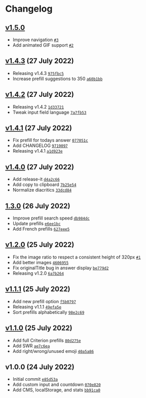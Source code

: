 # Changelog

## [v1.5.0](https://github.com/skilar/snapszhot/compare/v1.4.3...v1.5.0)

- Improve navigation [`#3`](https://github.com/skilar/snapszhot/pull/3)
- Add animated GIF support [`#2`](https://github.com/skilar/snapszhot/pull/2)
## [v1.4.3](https://github.com/skilar/snapszhot/compare/v1.4.2...v1.4.3) (27 July 2022)

- Releasing v1.4.3 [`975fbc5`](https://github.com/skilar/snapszhot/commit/975fbc5ca6692d4c4f8ad0bc4880fc1db9108478)
- Increase prefill suggestions to 350 [`a60b1bb`](https://github.com/skilar/snapszhot/commit/a60b1bbf36934d28f2b4e007ebb52d5dcbfcee25)
## [v1.4.2](https://github.com/skilar/snapszhot/compare/v1.4.1...v1.4.2) (27 July 2022)

- Releasing v1.4.2 [`1d33721`](https://github.com/skilar/snapszhot/commit/1d337213cd04d895d459f86602b7c1dffbdc111b)
- Tweak input field language [`7a7fb53`](https://github.com/skilar/snapszhot/commit/7a7fb53f71e75a98b622d1b6c58702eeff1201b3)
## [v1.4.1](https://github.com/skilar/snapszhot/compare/v1.4.0...v1.4.1) (27 July 2022)

- Fix prefill for todays answer [`077051c`](https://github.com/skilar/snapszhot/commit/077051c0f88c0d89d5b5c8bb27a7be25e603deee)
- Add CHANGELOG [`9719097`](https://github.com/skilar/snapszhot/commit/9719097e22b381d52fcd5d0a6abcc59efede75de)
- Releasing v1.4.1 [`a1d923e`](https://github.com/skilar/snapszhot/commit/a1d923e7949ffe7066580b9262947a479677b10d)
## [v1.4.0](https://github.com/skilar/snapszhot/compare/1.3.0...v1.4.0) (27 July 2022)

- Add release-it [`d4a2c66`](https://github.com/skilar/snapszhot/commit/d4a2c66d8371f739251b0a6f2a0eaaacf50d62a3)
- Add copy to clipboard [`7b25e54`](https://github.com/skilar/snapszhot/commit/7b25e543f1cfdda6b251fc90af6f6808d394f1b6)
- Normalize diacritics [`33dcd84`](https://github.com/skilar/snapszhot/commit/33dcd845991b5bb21ed61e1d8eb95fbf3c94cd76)
## [1.3.0](https://github.com/skilar/snapszhot/compare/v1.2.0...1.3.0) (26 July 2022)

- Improve prefill search speed [`db984dc`](https://github.com/skilar/snapszhot/commit/db984dccb9354dd1eecc0140ee1b642e8fb8f430)
- Update prefills [`e6ee1bc`](https://github.com/skilar/snapszhot/commit/e6ee1bc0f697f2b7337ae3315690aea670acfa78)
- Add French prefills [`627eee5`](https://github.com/skilar/snapszhot/commit/627eee53eb0f7633ef0c91ade8381291d9b516c9)
## [v1.2.0](https://github.com/skilar/snapszhot/compare/v1.1.1...v1.2.0) (25 July 2022)

- Fix the image ratio to respect a consistent height of 320px [`#1`](https://github.com/skilar/snapszhot/pull/1)
- Add better images [`4606955`](https://github.com/skilar/snapszhot/commit/4606955e8061c3e0192c3d48a067045292c7ae47)
- Fix originalTitle bug in answer display [`be779d2`](https://github.com/skilar/snapszhot/commit/be779d2f126b6be274e064b4bb0c3f055a1f697e)
- Releasing v1.2.0 [`6a7b264`](https://github.com/skilar/snapszhot/commit/6a7b264e8a81270fa99b3488d820530b4ca696b5)
## [v1.1.1](https://github.com/skilar/snapszhot/compare/v1.1.0...v1.1.1) (25 July 2022)

- Add new prefill option [`f5b0797`](https://github.com/skilar/snapszhot/commit/f5b07978d544229b7c214c1c264201df758a44e3)
- Releasing v1.1.1 [`49efa5e`](https://github.com/skilar/snapszhot/commit/49efa5edb0d58e1f30c7ca42621fb7dea3caed2e)
- Sort prefills alphabetically [`98e2c69`](https://github.com/skilar/snapszhot/commit/98e2c69c767b0114d21bff204ad381c9b8435a89)
## [v1.1.0](https://github.com/skilar/snapszhot/compare/v1.0.0...v1.1.0) (25 July 2022)

- Add full Criterion prefills [`80d275e`](https://github.com/skilar/snapszhot/commit/80d275ead837fd5857a3a8cdf1db1411c858d5b0)
- Add SWR [`ae7c6ea`](https://github.com/skilar/snapszhot/commit/ae7c6ead3f32a3675596e4be939626e635f1708c)
- Add right/wrong/unused emoji [`40a5a86`](https://github.com/skilar/snapszhot/commit/40a5a865187303ba1fa9b269483c9ce924568074)
## v1.0.0 (24 July 2022)

- Initial commit [`e85d53a`](https://github.com/skilar/snapszhot/commit/e85d53a58c1eb5466944838b6c07a50e5429ae5c)
- Add custom input and countdown [`070e820`](https://github.com/skilar/snapszhot/commit/070e82066e54a051df6f212d01a85ee68b4cc03b)
- Add CMS, localStorage, and stats [`bb91ca0`](https://github.com/skilar/snapszhot/commit/bb91ca0577f6817e3e5390548c87623c2975f12e)
